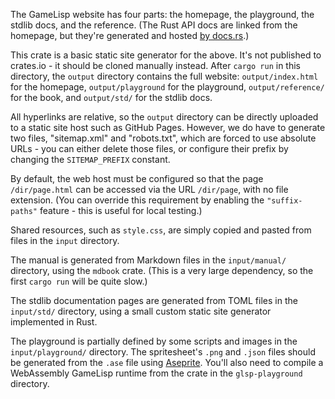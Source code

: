 The GameLisp website has four parts: the homepage, the playground, the stdlib docs, and the 
reference. (The Rust API docs are linked from the homepage, but they're generated and hosted 
[by docs.rs](https://docs.rs/glsp/).)

This crate is a basic static site generator for the above. It's not published to crates.io -
it should be cloned manually instead. After `cargo run` in this directory, the `output` directory 
contains the full website: `output/index.html` for the homepage, `output/playground` for the
playground, `output/reference/` for the book, and `output/std/` for the stdlib docs. 

All hyperlinks are relative, so the `output` directory can be directly uploaded to a static site 
host such as GitHub Pages. However, we do have to generate two files, "sitemap.xml" and
"robots.txt", which are forced to use absolute URLs - you can either delete those files, or
configure their prefix by changing the `SITEMAP_PREFIX` constant.

By default, the web host must be configured so that the page `/dir/page.html` can be accessed via 
the URL `/dir/page`, with no file extension. (You can override this requirement by enabling the 
`"suffix-paths"` feature - this is useful for local testing.)

Shared resources, such as `style.css`, are simply copied and pasted from files in the `input` 
directory.

The manual is generated from Markdown files in the `input/manual/` directory, using the `mdbook`
crate. (This is a very large dependency, so the first `cargo run` will be quite slow.)

The stdlib documentation pages are generated from TOML files in the `input/std/` directory, using 
a small custom static site generator implemented in Rust.

The playground is partially defined by some scripts and images in the `input/playground/`
directory. The spritesheet's `.png` and `.json` files should be generated from the `.ase` file 
using [Aseprite](https://www.aseprite.org/). You'll also need to compile a WebAssembly GameLisp 
runtime from the crate in the `glsp-playground` directory.
